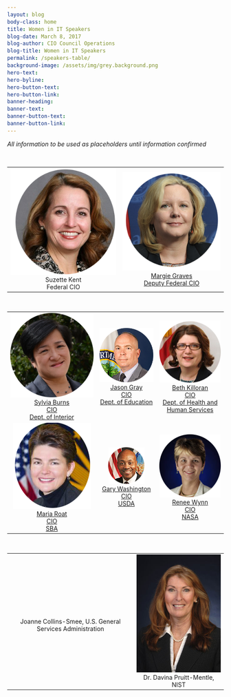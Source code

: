```yaml
---
layout: blog
body-class: home
title: Women in IT Speakers
blog-date: March 8, 2017
blog-author: CIO Council Operations
blog-title: Women in IT Speakers
permalink: /speakers-table/
background-image: /assets/img/grey.background.png
hero-text:  
hero-byline:
hero-button-text: 
hero-button-link: 
banner-heading: 
banner-text: 
banner-button-text: 
banner-button-link: 
---
```


<p><em>All information to be used as placeholders until information confirmed</em></p>

<table>
<tr style="text-align: center;">
  <td "align=center"><img src="/assets/img/event.winit.SuzetteKent_website.png"><br>Suzette Kent <br> Federal CIO</center></td>
  <td "align=center"><img src="/assets/img/event.winit.MargieGraves_circle.png"><br><a href="https://www.cio.gov/about/members-and-leadership/margie-graves/">Margie Graves<br> Deputy Federal CIO</a></td> <br>
</tr>
</table>

<br>

<table align="center">
  <tr style="text-align:center;">
    <td><img src="/assets/img/event.winit.sylviaburns_circle.png"><br><center><a href="https://www.cio.gov/about/members-and-leadership/ms-sylvia-burns/">Sylvia Burns <br> CIO <br> Dept. of Interior</a></center></td>
    <td><img src="/assets/img/event.winit.JasonGray_circle.png"><br><center><a href="https://www.cio.gov/about/members-and-leadership/mr-jason-gray/">Jason Gray <br> CIO <br> Dept. of Education</a></center></td>
    <td><img src="/assets/img/event.winit.beth-killoran_circle.png"><br><center><a href="https://www.cio.gov/about/members-and-leadership/ms-beth-anne-killoran/">Beth Killoran <br> CIO <br> Dept. of Health and Human Services</a></center></td>
  </tr>
  <tr style="text-align:center;">
    <td><img src="/assets/img/event.winit.maria-roat_circle.png"><br><center><a href="https://www.cio.gov/about/members-and-leadership/ms-maria-roat/">Maria Roat <br> CIO <br> SBA</a></center></td>
    <td><img src="/assets/img/event.winit.gary_washington_circle.png"><br><center><a href="https://www.cio.gov/about/members-and-leadership/washington-gary/">Gary Washington <br> CIO <br> USDA</a></center></td>
    <td><img src="/assets/img/event.winit.renee-wynn_circle.png"><br><center><a href="https://www.cio.gov/about/members-and-leadership/ms-renee-wynn/">Renee Wynn <br> CIO <br> NASA</a></center></td>
  </tr>
</table>

<br>

<table align="center">
<tr style="text-align:center;">
  <td><!--img src="/assets/img/event.winit.MargieGraves_original"--><br><center>Joanne Collins-Smee, U.S. General Services Administration</center></td>
  <td><img src="/assets/img/event.davina_pruitt-mentl_original.jpg"><br><center>Dr. Davina Pruitt-Mentle, NIST</center></td>
</tr>
</table>
